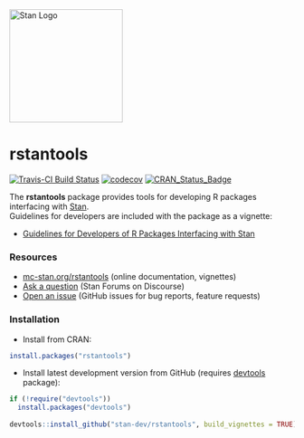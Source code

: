 <a href="http://mc-stan.org">
<img src="https://raw.githubusercontent.com/stan-dev/logos/master/logo.png" width=200 alt="Stan Logo"/>
</a>

# rstantools

[![Travis-CI Build Status](https://travis-ci.org/stan-dev/rstantools.svg?branch=master)](https://travis-ci.org/stan-dev/rstantools)
[![codecov](https://codecov.io/gh/stan-dev/rstantools/branch/master/graph/badge.svg)](https://codecov.io/gh/stan-dev/rstantools)
[![CRAN_Status_Badge](http://www.r-pkg.org/badges/version/rstantools?color=blue)](http://cran.r-project.org/web/packages/rstantools)

 The __rstantools__ package provides tools for developing R packages interfacing with [Stan](http://mc-stan.org/).   
 Guidelines for developers are included with the package as a vignette:

* [Guidelines for Developers of R Packages Interfacing with Stan](https://cran.r-project.org/package=rstantools/vignettes/developer-guidelines.html)

### Resources

* [mc-stan.org/rstantools](http://mc-stan.org/bayesplot) (online documentation, vignettes)
* [Ask a question](http://discourse.mc-stan.org) (Stan Forums on Discourse)
* [Open an issue](https://github.com/stan-dev/rstantools/issues) (GitHub issues for bug reports, feature requests)

### Installation


* Install from CRAN:

```r
install.packages("rstantools")
```

* Install latest development version from GitHub (requires [devtools](https://github.com/hadley/devtools) package):

```r
if (!require("devtools"))
  install.packages("devtools")
  
devtools::install_github("stan-dev/rstantools", build_vignettes = TRUE)
```

